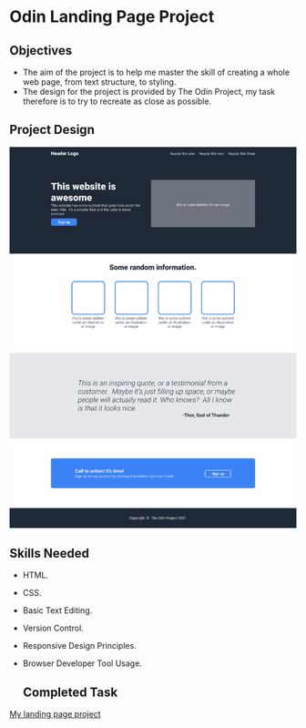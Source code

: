 # Odin Landing Page Project 

## Objectives
- The aim of the project is to help me master the skill of creating a whole web page, from text structure, to styling.
- The design for the project is provided by The Odin Project, my task therefore is to try to recreate as close as possible.

## Project Design 
![Project Design](https://github.com/Sorbari2016/odin-landing-page-/blob/main/images/Landing%20project-image%201.png)

## Skills Needed 
- HTML.
- CSS.
- Basic Text Editing.
- Version Control.
- Responsive Design Principles.
- Browser Developer Tool Usage.

  ## Completed Task 
[My landing page project](https://sorbari2016.github.io/odin-landing-page-/)
